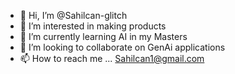 - 👋 Hi, I’m @Sahilcan-glitch
- 👀 I’m interested in making products
- 🌱 I’m currently learning AI in my Masters
- 💞️ I’m looking to collaborate on GenAi applications
- 📫 How to reach me ... Sahilcan1@gmail.com
